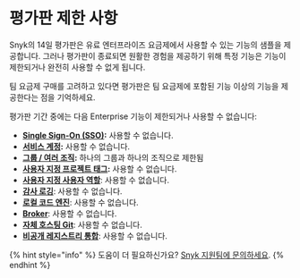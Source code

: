 # 평가판 제한 사항

Snyk의 14일 평가판은 유료 엔터프라이즈 요금제에서 사용할 수 있는 기능의 샘플을 제공합니다. 그러나 평가판이 종료되면 원활한 경험을 제공하기 위해 특정 기능은 기능이 제한되거나 완전히 사용할 수 없게 됩니다.

팀 요금제 구매를 고려하고 있다면 평가판은 팀 요금제에 포함된 기능 이상의 기능을 제공한다는 점을 기억하세요.

평가판 기간 중에는 다음 Enterprise 기능이 제한되거나 사용할 수 없습니다:

* [**Single Sign-On (SSO)**](../../enterprise-configuration/using-single-sign-on-sso-for-authentication/)**:** 사용할 수 없습니다.
* [**서비스 계정**](../../enterprise-configuration/service-accounts/)**:** 사용할 수 없습니다.
* [**그룹 / 여러 조직**](../../snyk-admin/manage-groups-and-organizations/)**:** 하나의 그룹과 하나의 조직으로 제한됨
* [**사용자 지정 프로젝트 태그**](../../snyk-admin/introduction-to-snyk-projects/project-tags.md)**:** 사용할 수 없습니다.
* [**사용자 지정 사용자 역할**](../../snyk-admin/user-roles-and-permissions/user-role-management.md): 사용할 수 없습니다.
* [**감사 로깅**](../../snyk-api/user-management-with-the-snyk-api/retrieve-audit-logs-of-user-initiated-activity-by-api-for-an-org-or-group.md): 사용할 수 없습니다.
* [**로컬 코드 엔진**](broken-reference/): 사용할 수 없습니다.
* [**Broker**](../../enterprise-configuration/snyk-broker/): 사용할 수 없습니다.
* [**자체 호스팅 Git**](../../integrate-with-snyk/git-repositories-scms-integrations-with-snyk/snyk-github-enterprise-integration.md): 사용할 수 없습니다.
* [**비공개 레지스트리 통합**](../../integrate-with-snyk/package-repository-integrations/): 사용할 수 없습니다.

{% hint style="info" %}
도움이 더 필요하신가요? [Snyk 지원팀에 문의하세요](https://support.snyk.io/hc/en-us/requests/new).
{% endhint %}
